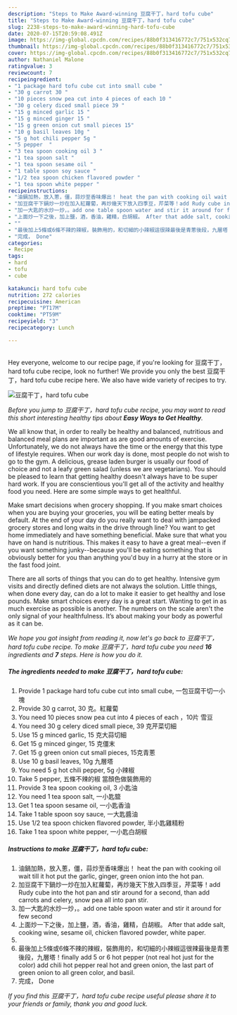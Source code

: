 ```yaml
---
description: "Steps to Make Award-winning 豆腐干丁，hard tofu cube"
title: "Steps to Make Award-winning 豆腐干丁，hard tofu cube"
slug: 2238-steps-to-make-award-winning-hard-tofu-cube
date: 2020-07-15T20:59:08.491Z
image: https://img-global.cpcdn.com/recipes/88b0f313416772c7/751x532cq70/豆腐干丁hard-tofu-cube-recipe-main-photo.jpg
thumbnail: https://img-global.cpcdn.com/recipes/88b0f313416772c7/751x532cq70/豆腐干丁hard-tofu-cube-recipe-main-photo.jpg
cover: https://img-global.cpcdn.com/recipes/88b0f313416772c7/751x532cq70/豆腐干丁hard-tofu-cube-recipe-main-photo.jpg
author: Nathaniel Malone
ratingvalue: 3
reviewcount: 7
recipeingredient:
- "1 package hard tofu cube cut into small cube "
- "30 g carrot 30 "
- "10 pieces snow pea cut into 4 pieces of each 10 "
- "30 g celery diced small piece 39 "
- "15 g minced garlic 15 "
- "15 g minced ginger 15 "
- "15 g green onion cut small pieces 15"
- "10 g basil leaves 10g "
- "5 g hot chili pepper 5g "
- "5 pepper  "
- "3 tea spoon cooking oil 3 "
- "1 tea spoon salt "
- "1 tea spoon sesame oil "
- "1 table spoon soy sauce "
- "1/2 tea spoon chicken flavored powder "
- "1 tea spoon white pepper "
recipeinstructions:
- "油鍋加熱，放入蔥，僵，蒜炒至香味爆出！ heat the pan with cooking oil wait till it hot put the garlic, ginger, green onion into the hot pan."
- "加豆腐干下鍋炒一炒在加入紅蘿蔔，再炒幾天下放入四季豆，芹菜等！add Rudy cube into the hot pan and stir around for a second, than add carrots and celery, snow pea all into pan stir."
- "加一大匙的水炒一炒，。add one table spoon water and stir it around for few second"
- "上面炒一下之後，加上鹽，酒，香油，雞精，白胡椒。 After that adde salt, cooking wine, sesame oil, chicken flavored powder, white paper."
- ""
- "最後加上5條或6條不辣的辣椒，裝飾用的，和切細的小辣椒這很辣最後是青蔥後段，九層塔！finally add 5 or 6 hot pepper (not real hot just for the color) add chili hot pepper real hot and green onion, the last part of green onion to all green color, and basil."
- "完成， Done"
categories:
- Recipe
tags:
- hard
- tofu
- cube

katakunci: hard tofu cube 
nutrition: 272 calories
recipecuisine: American
preptime: "PT17M"
cooktime: "PT59M"
recipeyield: "3"
recipecategory: Lunch

---
```

<br>
Hey everyone, welcome to our recipe page, if you're looking for 豆腐干丁，hard tofu cube recipe, look no further! We provide you only the best 豆腐干丁，hard tofu cube recipe here. We also have wide variety of recipes to try.
<br>


![豆腐干丁，hard tofu cube](https://img-global.cpcdn.com/recipes/88b0f313416772c7/751x532cq70/豆腐干丁hard-tofu-cube-recipe-main-photo.jpg)

<i>Before you jump to 豆腐干丁，hard tofu cube recipe, you may want to read this short interesting healthy tips about <strong>Easy Ways to Get Healthy</strong>.</i>

We all know that, in order to really be healthy and balanced, nutritious and balanced meal plans are important as are good amounts of exercise. Unfortunately, we do not always have the time or the energy that this type of lifestyle requires. When our work day is done, most people do not wish to go to the gym. A delicious, grease laden burger is usually our food of choice and not a leafy green salad (unless we are vegetarians). You should be pleased to learn that getting healthy doesn't always have to be super hard work. If you are conscientious you'll get all of the activity and healthy food you need. Here are some simple ways to get healthful.

Make smart decisions when grocery shopping. If you make smart choices when you are buying your groceries, you will be eating better meals by default. At the end of your day do you really want to deal with jampacked grocery stores and long waits in the drive through line? You want to get home immediately and have something beneficial. Make sure that what you have on hand is nutritious. This makes it easy to have a great meal--even if you want something junky--because you'll be eating something that is obviously better for you than anything you'd buy in a hurry at the store or in the fast food joint.

There are all sorts of things that you can do to get healthy. Intensive gym visits and directly defined diets are not always the solution. Little things, when done every day, can do a lot to make it easier to get healthy and lose pounds. Make smart choices every day is a great start. Wanting to get in as much exercise as possible is another. The numbers on the scale aren't the only signal of your healthfulness. It’s about making your body as powerful as it can be. 


<i>We hope you got insight from reading it, now let's go back to 豆腐干丁，hard tofu cube recipe. To make 豆腐干丁，hard tofu cube you need <strong>16</strong> ingredients and <strong>7</strong> steps. Here is how you do it.
</i>

##### The ingredients needed to make 豆腐干丁，hard tofu cube:

1. Provide 1 package hard tofu cube cut into small cube, 一包豆腐干切一小塊
1. Provide 30 g carrot, 30 克。紅蘿蔔
1. You need 10 pieces snow pea cut into 4 pieces of each ，10片 雪豆
1. You need 30 g celery diced small piece, 39 克芹菜切細
1. Use 15 g minced garlic, 15 克大蒜切細
1. Get 15 g minced ginger, 15 克僵末
1. Get 15 g green onion cut small pieces, 15克青蔥
1. Use 10 g basil leaves, 10g 九層塔
1. You need 5 g hot chili pepper, 5g 小辣椒
1. Take 5 pepper, 五條不辣的椒 當顏色做裝飾用的
1. Provide 3 tea spoon cooking oil, 3 小匙油
1. You need 1 tea spoon salt, 一小匙盬
1. Get 1 tea spoon sesame oil, 一小匙香油
1. Take 1 table spoon soy sauce, 一大匙醬油
1. Use 1/2 tea spoon chicken flavored powder, 半小匙雞精粉
1. Take 1 tea spoon white pepper, 一小匙白胡椒


##### Instructions to make 豆腐干丁，hard tofu cube:

1. 油鍋加熱，放入蔥，僵，蒜炒至香味爆出！ heat the pan with cooking oil wait till it hot put the garlic, ginger, green onion into the hot pan.
1. 加豆腐干下鍋炒一炒在加入紅蘿蔔，再炒幾天下放入四季豆，芹菜等！add Rudy cube into the hot pan and stir around for a second, than add carrots and celery, snow pea all into pan stir.
1. 加一大匙的水炒一炒，。add one table spoon water and stir it around for few second
1. 上面炒一下之後，加上鹽，酒，香油，雞精，白胡椒。 After that adde salt, cooking wine, sesame oil, chicken flavored powder, white paper.
1. 
1. 最後加上5條或6條不辣的辣椒，裝飾用的，和切細的小辣椒這很辣最後是青蔥後段，九層塔！finally add 5 or 6 hot pepper (not real hot just for the color) add chili hot pepper real hot and green onion, the last part of green onion to all green color, and basil.
1. 完成， Done


<i>If you find this 豆腐干丁，hard tofu cube recipe useful please share it to your friends or family, thank you and good luck.</i>

